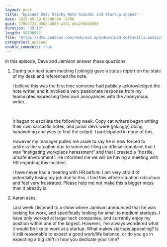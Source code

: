 ```yaml
---
layout: post
title: "Episode 358: Sticky Note Scandal and startup appeal"
date: 2023-05-29 05:00:00 -0700
guid: 378bd721-d305-4b68-a551-eba2f6640303
duration: "35:13"
length: 50706922
file: "https://dts.podtrac.com/redirect.mp3/download.softskills.audio/sse-358.mp3"
categories: episode
enable_comments: true
---
```


In this episode, Dave and Jamison answer these questions:

1. During our next team meeting I jokingly gave a status report on the state of my desk and referenced the note.
   
   I believe this was the first time someone had publicly acknowledged the note writer, and it invoked a very passionate response from my teammates expressing their own annoyances with the anonymous writer.
   
   ‌
   
   It began to escalate the following week. Copy cat writers began writing their own sarcastic notes, and junior devs were (jokingly) doing handwriting analyses to find the culprit. I participated in none of this.
   
   However my manager pulled me aside to say he is now forced to address the situation due to someone filing an official complaint that I was “instigating workplace harassment” and that I created a “hostile, unsafe environment”. He informed me we will be having a meeting with HR regarding this incident.
   
   I have never had a meeting with HR before. I am very afraid of potentially losing my job due to this. I find this whole situation ridiculous and feel very frustrated. Please help me not make this a bigger mess than it already is.

2. Aaron asks,
   
   Last week I listened to a show where Jamison announced that he was looking for work, and specifically looking for small to medium startups. I have only worked at larger tech companies, and currently enjoy my position within one of the largest. However, I’ve always wondered what it would be like to work at a startup. What makes startups appealing? Is it still reasonable to expect a good work/life balance, or do you go in expecting a big shift in how you dedicate your time?

